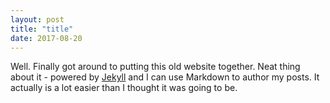 ```yaml
---
layout: post
title: "title"
date: 2017-08-20
---
```

Well. Finally got around to putting this old website together. Neat thing about it - 
powered by [Jekyll](http://jekyllrb.com) and I can use Markdown to author my posts. 
It actually is a lot easier than I thought it was going to be.
